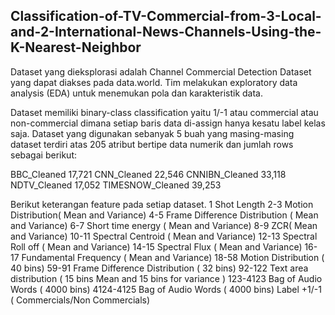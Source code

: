 ## Classification-of-TV-Commercial-from-3-Local-and-2-International-News-Channels-Using-the-K-Nearest-Neighbor

Dataset yang dieksplorasi adalah Channel Commercial Detection Dataset yang dapat diakses pada data.world. Tim melakukan exploratory data analysis (EDA) untuk menemukan pola dan karakteristik data. 

Dataset memiliki binary-class classification yaitu 1/-1 atau commercial atau non-commercial dimana setiap baris data di-assign hanya kesatu label kelas saja. Dataset yang digunakan sebanyak 5 buah yang masing-masing dataset terdiri atas 205 atribut bertipe data numerik dan jumlah rows sebagai berikut: 

BBC_Cleaned 17,721 
CNN_Cleaned 22,546 
CNNIBN_Cleaned 
33,118 NDTV_Cleaned 
17,052 TIMESNOW_Cleaned 
39,253

Berikut keterangan feature pada setiap dataset. 
1 Shot Length 
2-3 Motion Distribution( Mean and Variance) 
4-5 Frame Difference Distribution ( Mean and Variance)
6-7 Short time energy ( Mean and Variance) 
8-9 ZCR( Mean and Variance) 
10-11 Spectral Centroid ( Mean and Variance) 
12-13 Spectral Roll off ( Mean and Variance) 
14-15 Spectral Flux ( Mean and Variance) 
16-17 Fundamental Frequency ( Mean and Variance) 18-58 Motion Distribution ( 40 bins) 
59-91 Frame Difference Distribution ( 32 bins) 
92-122 Text area distribution ( 15 bins Mean and 15 bins for variance ) 
123-4123 Bag of Audio Words ( 4000 bins) 4124-4125 Bag of Audio Words ( 4000 bins) 
Label +1/-1 ( Commercials/Non Commercials)

